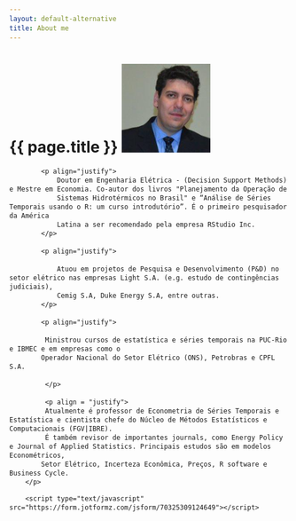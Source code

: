 ```yaml
---
layout: default-alternative
title: About me
---
```


# {{ page.title }} <img src="/images/pedro.jpg" class="img-circle" alt="Pedro Costa Ferreira" width="160px" height="160px">

<div class = "row">
<div class="bs-callout bs-callout-default">
              
            <p align="justify">
                Doutor em Engenharia Elétrica - (Decision Support Methods) e Mestre em Economia. Co-autor dos livros "Planejamento da Operação de 
                Sistemas Hidrotérmicos no Brasil" e “Análise de Séries Temporais usando o R: um curso introdutório”. É o primeiro pesquisador da América 
                Latina a ser recomendado pela empresa RStudio Inc.
            </p>
            
            <p align="justify">
            
                Atuou em projetos de Pesquisa e Desenvolvimento (P&D) no setor elétrico nas empresas Light S.A. (e.g. estudo de contingências judiciais), 
                Cemig S.A, Duke Energy S.A, entre outras.
            </p>
            
            <p align="justify"> 
             
             Ministrou cursos de estatística e séries temporais na PUC-Rio e IBMEC e em empresas como o 
            Operador Nacional do Setor Elétrico (ONS), Petrobras e CPFL S.A.
             
             </p>
             
             <p align = "justify">
             Atualmente é professor de Econometria de Séries Temporais e Estatística e cientista chefe do Núcleo de Métodos Estatísticos e Computacionais (FGV|IBRE).
             É também revisor de importantes journals, como Energy Policy e Journal of Applied Statistics. Principais estudos são em modelos Econométricos, 
            Setor Elétrico, Incerteza Econômica, Preços, R software e Business Cycle.
        </p>
</div> 
 
        <script type="text/javascript" src="https://form.jotformz.com/jsform/70325309124649"></script>
 
 


  
</div>